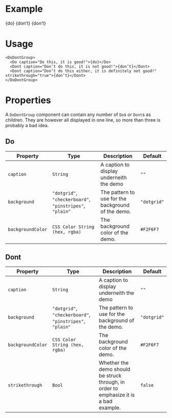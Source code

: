 # Example

<DoDontGroup>
  <Do caption="Do this, it is good!">{do}</Do>
  <Dont caption="Don’t do this, it is not good!">{don’t}</Dont>
  <Dont caption="Don’t do this either, it is absolutely aweful!" strikethrough="true">{don’t}</Dont>
</DoDontGroup>

# Usage

```
<DoDontGroup>
  <Do caption="Do this, it is good!">{do}</Do>
  <Dont caption="Don’t do this, it is not good!">{don’t}</Dont>
  <Dont caption="Don’t do this either, it is definitely not good!" strikethrough="true">{don’t}</Dont>
</DoDontGroup>
```

# Properties

A `DoDontGroup` component can contain any number of `Do`s or `Dont`s as children. They are however all displayed in one line, so more than three is probably a bad idea.

## Do

Property | Type | Description | Default
---|---|---|---
`caption` | `String` | A caption to display underneith the demo | `""`
`background` | `"dotgrid"`, `"checkerboard"`, `"pinstripes"`, `"plain"` | The pattern to use for the background of the demo. | `"dotgrid"`
`backgroundColor` | `CSS Color String (hex, rgba)` | The background color of the demo. | `#F2F6F7`

## Dont

Property | Type | Description | Default
---|---|---|---
`caption` | `String` | A caption to display underneith the demo | `""`
`background` | `"dotgrid"`, `"checkerboard"`, `"pinstripes"`, `"plain"` | The pattern to use for the background of the demo. | `"dotgrid"`
`backgroundColor` | `CSS Color String (hex, rgba)` | The background color of the demo. | `#F2F6F7`
`strikethrough` | `Bool` | Whether the demo should be struck through, in order to emphasize it is a bad example. | `false`
